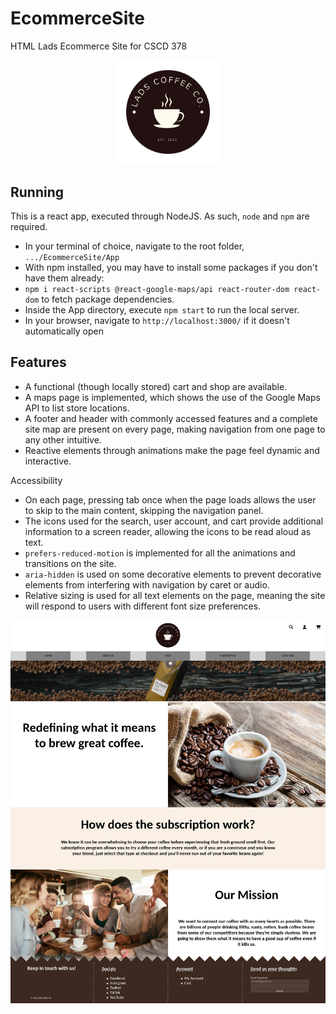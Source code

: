 # EcommerceSite
HTML Lads Ecommerce Site for CSCD 378

<div style="text-align:center">
    <img alt="Lads Coffee Logo" width="33%" src="App/public/images/logo.png" />
</div>

## Running

This is a react app, executed through NodeJS. As such, `node` and `npm` are required.

* In your terminal of choice, navigate to the root folder, `.../EcommerceSite/App`
* With npm installed, you may have to install some packages if you don't have them already:
* `npm i react-scripts @react-google-maps/api react-router-dom react-dom` to fetch package dependencies.
* Inside the App directory, execute `npm start` to run the local server.
* In your browser, navigate to `http://localhost:3000/` if it doesn't automatically open

## Features

* A functional (though locally stored) cart and shop are available.
* A maps page is implemented, which shows the use of the Google Maps API to list store locations.
* A footer and header with commonly accessed features and a complete site map are present on every page, making navigation from one page to any other intuitive.
* Reactive elements through animations make the page feel dynamic and interactive.

Accessibility

* On each page, pressing tab once when the page loads allows the user to skip to the main  content, skipping the navigation panel.
* The icons used for the search, user account, and cart provide additional information to a screen reader, allowing the icons to be read aloud as text.
* `prefers-reduced-motion` is implemented for all the animations and transitions on the site.
* `aria-hidden` is used on some decorative elements to prevent decorative elements from interfering with navigation by caret or audio.
* Relative sizing is used for all text elements on the page, meaning the site will respond to users with different font size preferences.

![Full Screenshot](Documents/Full%20Screenshot.png)